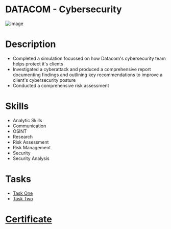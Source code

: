 # DATACOM - Cybersecurity

![image](https://github.com/hhphu/InfoSec/assets/45286750/18b1d717-717e-4cff-9d20-f639d7ff55f8)

# Description
- Completed a simulation focussed on how Datacom's cybersecurity team helps protect it's clients
- Investigated a cyberattack and produced a comprehensive report documenting findings and outlining key recommendations to improve a client's cybersecurity posture
- Conducted a comprehensive risk assessment

# Skills
- Analytic Skills
- Communication
- OSINT
- Research
- Risk Assessment
- Risk Management
- Security
- Security Analysis
  
# Tasks
- [Task One](Task-One)
- [Task Two](Task-Two)

# [Certificate](https://forage-uploads-prod.s3.amazonaws.com/completion-certificates/Datacom/yTszJTvkHFBH6zAn3_Datacom_8GHDiWCsiv8J56r2A_1719043401265_completion_certificate.pdf)
